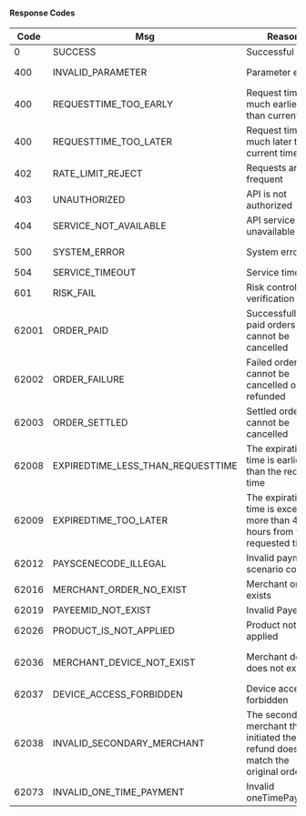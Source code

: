 #### Response Codes <span id="response code"> </span>

| Code  | Msg                               | Reason                                                                             | Solution                               |
| ----- | --------------------------------- | ---------------------------------------------------------------------------------- | -------------------------------------- |
| 0     | SUCCESS                           | Successful                                                                         |                                        |
| 400   | INVALID_PARAMETER                 | Parameter error                                                                    | Adjust the request parameters          |
| 400   | REQUESTTIME_TOO_EARLY             | Request time is much earlier than current time                                     | Adjust request time                    |
| 400   | REQUESTTIME_TOO_LATER             | Request time is much later than current time                                       | Adjust request time                    |
| 402   | RATE_LIMIT_REJECT                 | Requests are too frequent                                                          | Reduce request frequency               |
| 403   | UNAUTHORIZED                      | API is not authorized                                                              | Contact PayBy                          |
| 404   | SERVICE_NOT_AVAILABLE             | API service is unavailable                                                         | Contact PayBy                          |
| 500   | SYSTEM_ERROR                      | System error                                                                       | Contact PayBy and try again later      |
| 504   | SERVICE_TIMEOUT                   | Service timeout                                                                    | Try again later                        |
| 601   | RISK_FAIL                         | Risk control verification failed                                                   | Please adjust the business             |
| 62001 | ORDER_PAID                        | Successfully paid orders cannot be cancelled                                       | Adjust the merchant order number       |
| 62002 | ORDER_FAILURE                     | Failed orders cannot be cancelled or refunded                                      | Adjust the merchant order number       |
| 62003 | ORDER_SETTLED                     | Settled order cannot be cancelled                                                  | Adjust the merchant order number       |
| 62008 | EXPIREDTIME_LESS_THAN_REQUESTTIME | The expiration time is earlier than the request time                               | Adjust the expiration time             |
| 62009 | EXPIREDTIME_TOO_LATER             | The expiration time is exceeded more than 48 hours from the requested time         | Adjust the expiration time             |
| 62012 | PAYSCENECODE_ILLEGAL              | Invalid payment scenario code                                                      | Adjust the payment scenario code       |
| 62016 | MERCHANT_ORDER_NO_EXIST           | Merchant order exists                                                              | Adjust merchant request number          |
| 62019 | PAYEEMID_NOT_EXIST                | Invalid PayeeMid                                                                   | Adjust payeeMid                        |
| 62026 | PRODUCT_IS_NOT_APPLIED            | Product not applied                                                                | Apply for product first                |
| 62036 | MERCHANT_DEVICE_NOT_EXIST         | Merchant device does not exist                                                     | Adjust secondaryMerchantId or deviceId |
| 62037 | DEVICE_ACCESS_FORBIDDEN           | Device access forbidden                                                            | Adjust device status                   |
| 62038 | INVALID_SECONDARY_MERCHANT        | The secondary merchant that initiated the refund does not match the original order | Adjust secondarymerchantId             |
| 62073 | INVALID_ONE_TIME_PAYMENT          | Invalid oneTimePayment                                                             | Adjust request parameters              |
